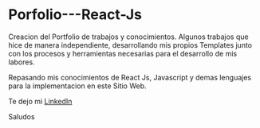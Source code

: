 # Porfolio---React-Js

Creacion del Portfolio de trabajos y conocimientos.
 Algunos trabajos que hice de manera independiente, desarrollando mis propios Templates junto con los procesos y herramientas necesarias para el desarrollo de mis labores.

Repasando mis conocimientos de React Js, Javascript y demas lenguajes para la implementacion en este Sitio Web.

Te dejo mi <a href="https://www.linkedin.com/in/lucas-ezequiel-gomez/" target="_blank"><i class="bi bi-linkedin"></i>LinkedIn</a>

Saludos
